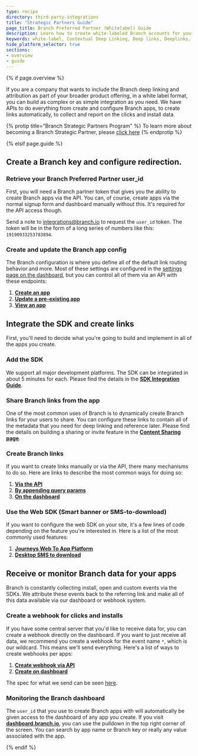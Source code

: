 ```yaml
---
type: recipe
directory: third-party-integrations
title: "Strategic Partners Guide"
page_title: Branch Preferred Partner (Whitelabel) Guide
description: Learn how to create white-labeled Branch accounts for your customers.  Give your clients best-in-class deep linking while keeping your branding intact! 
keywords: white-label, Contextual Deep Linking, Deep links, Deeplinks, Deep Linking, Deeplinking, Deferred Deep Linking, Deferred Deeplinking, Google App Indexing, Google App Invites, Apple Universal Links, Apple Spotlight Search, Facebook App Links, AppLinks, Deepviews, Deep views
hide_platform_selector: true
sections:
- overview
- guide
---
```


{% if page.overview %}

If you are a company that wants to include the Branch deep linking and attribution as part of your broader product offering, in a white label format, you can build as complex or as simple integration as you need.  We have APIs to do everything from create and configure Branch apps, to create links automatically, to collect and report on the clicks and install data.

{% protip title="Branch Strategic Partners Program" %}
To learn more about becoming a Branch Strategic Partner, please [click here](https://branch.io/strategic-partners/)
{% endprotip %}

{% elsif page.guide %}

## Create a Branch key and configure redirection.

### Retrieve your Branch Preferred Partner user_id

First, you will need a Branch partner token that gives you the ability to create Branch apps via the API. You can, of course, create apps via the normal signup form and dashboard manually without this. It's required for the API access though.

Send a note to [integrations@branch.io](mailto:integrations@branch.io) to request the `user_id` token. The token will be in the form of a long series of numbers like this: `19190933253783894`.

### Create and update the Branch app config

The Branch configuration is where you define all of the default link routing behavior and more. Most of these settings are configured in the [settings page on the dashboard](https://dashboard.branch.io/#/settings), but you can control all of them via an API with these endpoints:

1. **[Create an app](https://github.com/BranchMetrics/Deferred-Deep-Linking-Public-API#creating-a-new-branch-app-config)**
2. **[Update a pre-existing app](https://github.com/BranchMetrics/Deferred-Deep-Linking-Public-API#updating-a-branch-app-config)**
3. **[View an app](https://github.com/BranchMetrics/Deferred-Deep-Linking-Public-API#creating-a-new-branch-app-config)**

## Integrate the SDK and create links

First, you'll need to decide what you're going to build and implement in all of the apps you create. 

### Add the SDK

We support all major development platforms. The SDK can be integrated in about 5 minutes for each. Please find the details in the **[SDK Integration Guide]({{base.url}}/getting-started/sdk-integration-guide)**.

### Share Branch links from the app

One of the most common uses of Branch is to dynamically create Branch links for your users to share. You can configure these links to contain all of the metadata that you need for deep linking and reference later. Please find the details on building a sharing or invite feature in the **[Content Sharing page]({{base.url}}/features/content-sharing)**.

### Create Branch links

If you want to create links manually or via the API, there many mechanisms to do so. Here are links to describe the most common ways for doing so:

1. **[Via the API]({{base.url}}/getting-started/creating-links/other-ways#http-api)**
2. **[By appending query params]({{base.url}}/getting-started/creating-links/other-ways#appending-query-parameters)**
3. **[On the dashboard]({{base.url}}/getting-started/creating-links/dashboard)**

### Use the Web SDK (Smart banner or SMS-to-download)

If you want to configure the web SDK on your site, it's a few lines of code depending on the feature you're interested in. Here is a list of the most commonly used features:

1. **[Journeys Web To App Platform]({{base.url}}/features/journeys)**
2. **[Desktop SMS to download]({{base.url}}/features/text-me-the-app)**

## Receive or monitor Branch data for your apps

Branch is constantly collecting install, open and custom events via the SDKs. We attribute these events back to the referring link and make all of this data available via our dashboard or webhook system.

### Create a webhook for clicks and installs

If you have some central server that you'd like to receive data for, you can create a webhook directly on the dashboard. If you want to just receive all data, we recommend you create a webhook for the event name `*`, which is our wildcard. This means we'll send everything. Here's a list of ways to create webhooks per apps:

1. **[Create webhook via API](https://github.com/BranchMetrics/Deferred-Deep-Linking-Public-API#creating-a-dynamic-reward-rule)**
1. **[Create on dashboard]({{base.url}}/getting-started/webhooks/guide)**

The spec for what we send can be seen [here]({{base.url}}/getting-started/webhooks/advanced/#postback-syntax).

### Monitoring the Branch dashboard

The `user_id` that you use to create Branch apps with will automatically be given access to the dashboard of any app you create. If you visit **[dashboard.branch.io](https://dashboard.branch.io)**, you can use the pulldown in the top right corner of the screen. You can search by app name or Branch key or really any value associated with the app.

{% endif %}